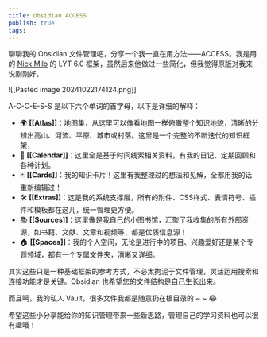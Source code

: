 ```yaml
---
title: Obsidian ACCESS
publish: true
tags:
---
```

聊聊我的 Obsidian 文件管理吧，分享一个我一直在用方法——ACCESS。我是用的 [Nick Milo](https://www.youtube.com/@linkingyourthinking) 的 LYT 6.0 框架，虽然后来他做过一些简化，但我觉得原版对我来说刚刚好。

![[Pasted image 20241022174124.png]]

A-C-C-E-S-S 是以下六个单词的首字母，以下是详细的解释：

- 🌍 **[[Atlas]]**：地图集，从这里可以像看地图一样俯瞰整个知识地貌，清晰的分辨出高山、河流、平原、城市或村落。这里是一个完整的不断迭代的知识框架，
- 📆 **[[Calendar]]**：这里全是基于时间线索相关资料，有我的日记、定期回顾和各种计划。
- 🃏 **[[Cards]]**：我的知识卡片！这里有我整理过的想法和见解，全都用我的话重新编辑过！
- 🛠️ **[[Extras]]**：这是我的系统支撑层，所有的附件、CSS样式、表情符号、插件和模板都在这儿，统一管理更方便。
- 📚 **[[Sources]]**：这里像是我自己的小图书馆，汇聚了我收集的所有外部资源，如书籍、文献、文章和视频等，都是优质信息源！
- 🏠 **[[Spaces]]**：我的个人空间，无论是进行中的项目、兴趣爱好还是某个专题领域，都有一个专属文件夹，清晰又详细。

其实这些只是一种基础框架的参考方式，不必太拘泥于文件管理，灵活运用搜索和连接功能才是关键。Obsidian 也希望您的文件结构是自己生长出来。

而且啊，我的私人 Vault，很多文件我都是随意扔在根目录的 ~ ~ 😂

希望这些小分享能给你的知识管理带来一些新思路，管理自己的学习资料也可以很有趣哦！
